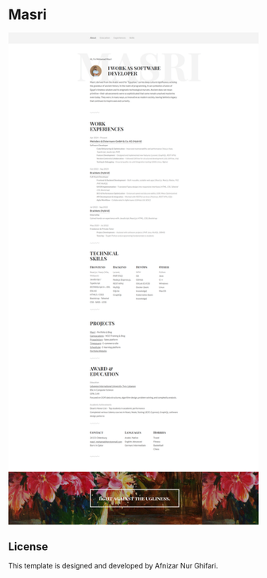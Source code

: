 # Masri

![Masri](https://github.com/Masri-Programmer/lebenslauf/blob/main/img/masri-programmer.github.io_lebenslauf_.png)

## License

This template is designed and developed by Afnizar Nur Ghifari.
